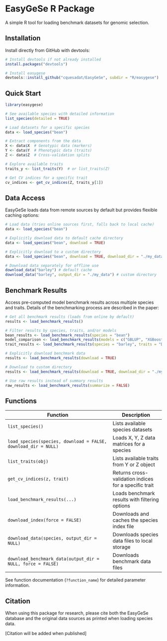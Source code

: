 # EasyGeSe R Package

A simple R tool for loading benchmark datasets for genomic selection.

## Installation

Install directly from GitHub with devtools:

```r
# Install devtools if not already installed
install.packages("devtools")

# Install easygese
devtools::install_github("cquesadat/EasyGeSe", subdir = "R/easygese")
```

## Quick Start

```r
library(easygese)

# See available species with detailed information
list_species(detailed = TRUE)

# Load datasets for a specific species
data <- load_species("bean")

# Extract components from the data
X <- data$X  # Genotypic data (markers)
Y <- data$Y  # Phenotypic data (traits)
Z <- data$Z  # Cross-validation splits

# Explore available traits
traits_y <- list_traits(Y)  # or list_traits(Z)

# Get CV indices for a specific trait
cv_indices <- get_cv_indices(Z, traits_y[1])
```

## Data Access

EasyGeSe loads data from remote sources by default but provides flexible caching options:

```r
# Load data (tries online sources first, falls back to local cache)
data <- load_species("bean")

# Explicitly download data to default cache directory
data <- load_species("bean", download = TRUE)

# Explicitly download to a custom directory
data <- load_species("bean", download = TRUE, download_dir = "./my_data")

# Download data separately for offline use
download_data("barley") # default cache 
download_data("barley", output_dir = "./my_data") # custom directory
``` 

## Benchmark Results 

Access pre-computed model benchmark results across multiple species and traits. Details of the benchmarking process are described in the paper:

```r
# Get all benchmark results (loads from online by default)
results <- load_benchmark_results()

# Filter results by species, traits, and/or models
bean_results <- load_benchmark_results(species = "bean")
model_comparison <- load_benchmark_results(models = c("GBLUP", "XGBoost"))
trait_results <- load_benchmark_results(species = "barley", traits = "DF")

# Explicitly download benchmark data
results <- load_benchmark_results(download = TRUE)

# Download to custom directory
results <- load_benchmark_results(download = TRUE, download_dir = "./my_data")

# Use raw results instead of summary results
raw_results <- load_benchmark_results(summarize = FALSE)
``` 

## Functions

| Function | Description |
|----------|-------------|
| `list_species()` | Lists available species datasets |
| `load_species(species, download = FALSE, download_dir = NULL)` | Loads X, Y, Z data matrices for a species |
| `list_traits(obj)` | Lists available traits from Y or Z object |
| `get_cv_indices(z, trait)` | Returns cross-validation indices for a specific trait |
| `load_benchmark_results(...)` | Loads benchmark results with filtering options |
| `download_index(force = FALSE)` | Downloads and caches the species index file |
| `download_data(species, output_dir = NULL)` | Downloads species data files to local storage |
| `download_benchmark_data(output_dir = NULL, force = FALSE)` | Downloads benchmark data files |

See function documentation (`?function_name`) for detailed parameter information.

## Citation

When using this package for research, please cite both the EasyGeSe database and the original data sources as printed when loading species data.

[Citation will be added when published]